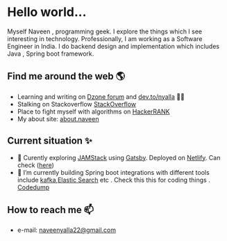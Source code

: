 # Hello world... 
Myself Naveen , programming geek. I explore the things which I see interesting in technology. Professionally, I am working as a Software Engineer in India. I do backend design and implementation which includes Java , Spring boot framework.

## Find me around the web 🌎
- Learning and writing on <a href="https://dzone.com/users/3052136/naveenyalla.html" target="_blank">Dzone forum</a> and <a href="https://dev.to/nyalla" target="_blank">dev.to/nyalla</a>  ✍🏾
- Stalking on Stackoverflow <a href="https://stackoverflow.com/users/6634724/naveen-yalla" target="_blank">StackOverflow</a>
- Place to fight myself with algorithms on <a href="https://www.hackerrank.com/nyalla" target="_blank">HackerRANK</a>
- My about site: <a href="https://nyalla.me/about" target="_blank">about.naveen</a>


## Current situation ✨

- 🔭 Curently exploring [JAMStack](https://jamstack.org/) using  [Gatsby](https://www.gatsbyjs.org/). Deployed on [Netlify](https://www.netlify.com/). Can check  (<a href="https://nyalla.me/blog" target="_blank">here</a>) 
- 🌱 I’m currently building Spring boot integrations with different tools include [kafka](https://kafka.apache.org/),[Elastic Search](https://www.elastic.co/) etc . Check this this for coding things . <a href="https://github.com/nyalla/Programming" target="_blank">Codedump</a>

## How to reach me 📫
- e-mail: naveenyalla22@gmail.com
